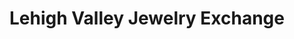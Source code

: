 ---
title: "Lehigh Valley Jewelry Exchange"
url: /bethlehem/lehigh-valley-jewelry-exchange/
shop: Schmuck
---